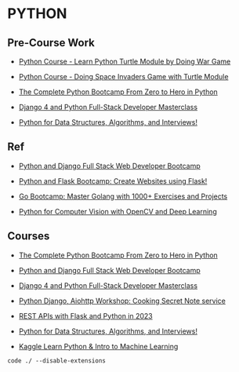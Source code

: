 # PYTHON 

## Pre-Course Work

-   [Python Course - Learn Python Turtle Module by Doing War Game](https://www.udemy.com/course/python-course-learn-python-turtle-module-by-doing-war-game/)

-   [Python Course - Doing Space Invaders Game with Turtle Module](https://www.udemy.com/course/python-course-doing-space-invaders-game-with-turtle-module/)

-   [The Complete Python Bootcamp From Zero to Hero in Python](https://www.udemy.com/course/complete-python-bootcamp/)

-   [Django 4 and Python Full-Stack Developer Masterclass](https://www.udemy.com/course/django-and-python-full-stack-developer-masterclass/)

-   [Python for Data Structures, Algorithms, and Interviews!](https://www.udemy.com/course/python-for-data-structures-algorithms-and-interviews/)

## Ref

-   [Python and Django Full Stack Web Developer Bootcamp](https://www.udemy.com/course/python-and-django-full-stack-web-developer-bootcamp/)

-   [Python and Flask Bootcamp: Create Websites using Flask!](https://www.udemy.com/course/python-and-flask-bootcamp-create-websites-using-flask/)

-   [Go Bootcamp: Master Golang with 1000+ Exercises and Projects](https://www.udemy.com/course/learn-go-the-complete-bootcamp-course-golang/)

-   [Python for Computer Vision with OpenCV and Deep Learning](https://www.udemy.com/course/python-for-computer-vision-with-opencv-and-deep-learning/)

## Courses

-   [The Complete Python Bootcamp From Zero to Hero in Python](Curricula/The-Complete-Python-Bootcamp-From-Zero-to-Hero-in-Python/README.md)

-   [Python and Django Full Stack Web Developer Bootcamp](Curricula/Python-and-Django-Full-Stack-Web-Developer-Bootcamp/README.md)

-   [Django 4 and Python Full-Stack Developer Masterclass](Curricula/Django-4-and-Python-Full-Stack-Developer-Masterclass/Readme.md)

-   [Python Django, Aiohttp Workshop: Cooking Secret Note service](Curricula/Python-Django-Aiohttp-Workshop-Cooking-Secret-Note-service/README.md)

-   [REST APIs with Flask and Python in 2023](Curricula/REST-APIs-with-Flask-and-Python-in-2023/README.md)

-   [Python for Data Structures, Algorithms, and Interviews!](Curricula/Python-for-Data-Structures-Algorithms-and-Interviews/Readme.md)

-   [Kaggle Learn Python & Intro to Machine Learning](https://www.kaggle.com/learn)



```
code ./ --disable-extensions  
```